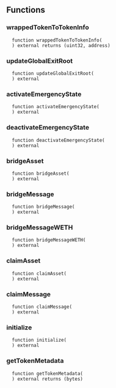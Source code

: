 


## Functions
### wrappedTokenToTokenInfo
```solidity
  function wrappedTokenToTokenInfo(
  ) external returns (uint32, address)
```




### updateGlobalExitRoot
```solidity
  function updateGlobalExitRoot(
  ) external
```




### activateEmergencyState
```solidity
  function activateEmergencyState(
  ) external
```




### deactivateEmergencyState
```solidity
  function deactivateEmergencyState(
  ) external
```




### bridgeAsset
```solidity
  function bridgeAsset(
  ) external
```




### bridgeMessage
```solidity
  function bridgeMessage(
  ) external
```




### bridgeMessageWETH
```solidity
  function bridgeMessageWETH(
  ) external
```




### claimAsset
```solidity
  function claimAsset(
  ) external
```




### claimMessage
```solidity
  function claimMessage(
  ) external
```




### initialize
```solidity
  function initialize(
  ) external
```




### getTokenMetadata
```solidity
  function getTokenMetadata(
  ) external returns (bytes)
```




